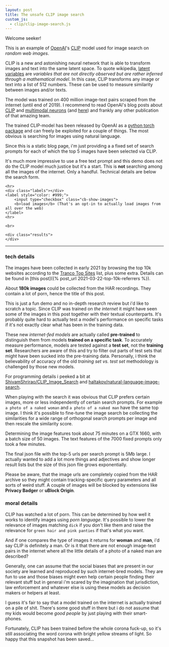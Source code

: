 ```yaml
---
layout: post
title: The unsafe CLIP image search
custom_js: 
  - clip/clip-image-search.js
---
```


Welcome seeker!

This is an example of [OpenAI](https://openai.com/)'s 
[CLIP](https://arxiv.org/pdf/2103.00020.pdf) model used for image search on *random web images*.

CLIP is a new and astonishing neural network that is able to transform images and text
into the same latent space. To quote wikipedia, 
[latent variables](https://en.wikipedia.org/wiki/Latent_variable) 
are *variables that are not directly observed but are rather inferred 
through a mathematical model*. In this case, CLIP transforms any image or text into a list
of 512 numbers. These can be used to measure similarity between images and/or texts.

The model was trained on 400 million image-text pairs scraped from the
internet (until end of 2019). I recommend to read OpenAI's blog posts about 
[CLIP](https://openai.com/blog/clip/)
and [multimodal neurons](https://openai.com/blog/multimodal-neurons/) 
(and [here](https://distill.pub/2021/multimodal-neurons/)) and frankly any other
publication of that amazing team.

The trained CLIP-model has been released by OpenAI as a 
[python torch package](https://github.com/openai/CLIP) 
and can freely be exploited for a couple of things. The most obvious is searching for images
using natural language. 

Since this is a static blog page, i'm just providing a a fixed set of 
search prompts for each of which the top 5 images have been selected via CLIP. 

It's much more impressive to use a free text prompt and this demo does not do the CLIP model 
much justice but it's a start. This is **not** searching among all the images of the 
internet. Only a handful. Technical details are below the search form. 


<div class="image-search">
    
    <hr>
    <div class="labels"></div>    
    <label style="color: #999;">
        <input type="checkbox" class="cb-show-images"> 
        <b>load images</b> (That's an opt-in to actually load images from all over the web)
    </label>
    <hr>

    <br>
    
    <div class="results">
    </div>
</div>
<hr>


### tech details

The images have been collected in early 2021 by browsing the top 10k websites according
to the [Tranco Top Sites](https://tranco-list.eu) list, plus some extra. Details can be 
found in [this post]({% post_url 2021-03-22-top-10k-referrers %}). 

About **180k images** could be collected from the HAR recordings. 
They contain a lot of porn, hence the title of this post.

This is just a fun demo and no in-depth research review but i'd like to scratch a
topic. Since CLIP was trained on *the internet* it might have seen some of the images
in this post together with their textual counterparts. It's probably quite hard to actually
test a model's performance on specific tasks if it's not exactly clear what has been in 
the training data. 

These new *internet-fed models* are actually called **pre-trained** to 
distinguish them from models **trained on a specific task**. To accurately measure 
performance, models are tested against a **test set**, not the **training set**. 
Researchers are aware of this and try to filter out parts of test sets that might have been 
sucked into the pre-training data. Personally, i think the believability of accuracy of the old 
*training set vs. test set* methodology is challenged by those new models.

For programming details i peeked a bit at 
[ShivamShrirao/CLIP_Image_Search](https://github.com/ShivamShrirao/CLIP_Image_Search)
and [haltakov/natural-language-image-search](https://github.com/haltakov/natural-language-image-search).

When playing with the search it was obvious that CLIP prefers certain images, 
more or less independently of certain search prompts. For example 
`a photo of a naked woman` and `a photo of a naked man` have the same top image.
I think it's possible to fine-tune the image search be collecting the similarities
for a wide range of orthogonal search prompts per image and then rescale the 
similarity score.

Determining the image features took about 75 minutes on a GTX 1660, 
with a batch size of 50 images. The text features of the 7000 fixed prompts only 
took a few minutes. 

The final json file with the top-5 urls per search prompt is 5Mb large. I actually wanted to
add a lot more things and adjectives and show longer result lists but the size of 
this json file grows exponentially. 

Please be aware, that the image urls are completely copied from the HAR archive so they 
might contain tracking-specific query parameters and all sorts of weird stuff. A couple 
of images will be blocked by extensions like **Privacy Badger** or **uBlock Origin**.

### moral details

CLIP has watched a lot of porn. This can be determined by how well it works to identify
images using *porn language*. It's possible to lower the relevance of images matching `dick` 
if you don't like them and raise the relevance for `green hair and pink panties` if that's
what you want.

And if one compares the type of images it returns for **woman**
and **man**, i'd say CLIP is definitely a man. Or is it that there are not enough 
image-text pairs in the internet where all the little details of a photo of a naked
man are described?

Generally, one can assume that the social biases that are present in our society
are learned and reproduced by such internet-bred models. They are fun to use and
those biases might even help certain people finding their relevant stuff but in
general i'm scared by the imagination that jurisdiction, law enforcement and
whatever else is using these models as decision makers or helpers at least.

I guess it's fair to say that a model trained on the internet is actually trained on
a pile of shit. There's some good stuff in there but i do not assume that my kids
would become *good people* by just playing with their smart-phones. 

Fortunately, CLIP has been trained before the whole corona fuck-up, so it's still 
associating the word corona with bright yellow streams of light. So happy that
this snapshot has been saved...
 
  